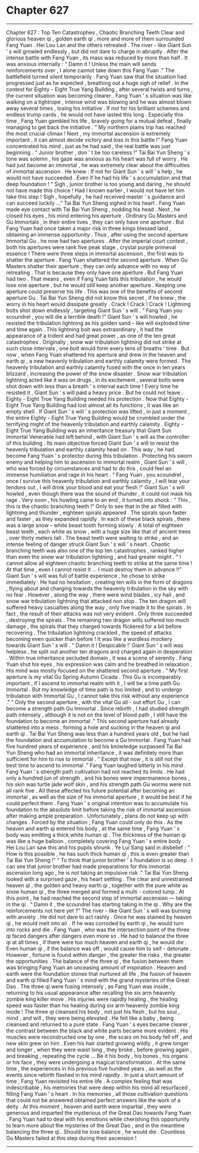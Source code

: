 
# Chapter 627


---

Chapter 627 : Top Ten Catastrophes , Chaotic Branching Teeth
Clear and glorious heaven qi , golden earth qi , more and more of them surrounded Fang Yuan .
Hei Lou Lan and the others retreated .
The river - like Giant Sun ’ s will growled endlessly , but did not dare to charge in abruptly .
After the intense battle with Fang Yuan , its mass was reduced by more than half .
It was anxious internally : “ Damn it ! Unless the main will sends reinforcements over , I alone cannot take down this Fang Yuan .”
The battlefield turned silent temporarily .
Fang Yuan saw that the situation had progressed just as he expected , breathing out a huge sigh of relief .
In the contest for Eighty - Eight True Yang Building , after several twists and turns , the current situation was becoming clearer .
Fang Yuan ’ s situation was like walking on a tightrope , intense wind was blowing and he was almost blown away several times , losing his initiative . If not for his brilliant schemes and endless trump cards , he would not have lasted this long .
Especially this time , Fang Yuan gambled his life , bravely going for a mutual defeat , finally managing to get back the initiative .
“ My northern plains trip has reached the most crucial climax ! Next , my immortal ascension is extremely important , it can almost decide victory and loss in this battle !” Fang Yuan concentrated his mind , just as he had said , the real battle was just beginning .
“ Junior brother , don ’ t be too careless !” Tai Bai Yun Sheng ’ s tone was solemn , his gaze was anxious as his heart was full of worry .
He had just become an immortal , he was extremely clear about the difficulties of immortal ascension . He knew : If not for Giant Sun ’ s will ’ s help , he would not have succeeded . Even if he had his life ’ s accumulation and that deep foundation !
“ Sigh , junior brother is too young and daring , he should not have made this choice ! Had I known earlier , I would not have let him take this step ! Sigh , hopefully , he had received master ’ s guidance and can succeed luckily …” Tai Bai Yun Sheng sighed in his heart .
Fang Yuan made eye contact with Tai Bai Yun Sheng , nodding his head .
Next , he closed his eyes , his mind entering his aperture .
Ordinary Gu Masters and Gu Immortals , in their entire lives , they can only have one aperture . But Fang Yuan had once taken a major risk in three kings blessed land , obtaining an immense opportunity . Thus , after using the second aperture Immortal Gu , he now had two apertures .
After the imperial court contest , both his apertures were rank five peak stage , crystal purple primeval essence !
There were three steps in immortal ascension , the first was to shatter the aperture .
Fang Yuan shattered the second aperture .
When Gu Masters shatter their aperture , they can only advance with no way of retreating . That is because they only have one aperture .
But Fang Yuan had two .
That means , even if Fang Yuan fails this tribulation , he would lose one aperture , but he would still keep another aperture .
Keeping one aperture could preserve his life .
This was one of the benefits of second aperture Gu .
Tai Bai Yun Sheng did not know this secret , if he knew , the worry in his heart would dissipate greatly .
Crack !
Crack !
Crack !
Lightning bolts shot down endlessly , targeting Giant Sun ’ s will .
“ Fang Yuan you scoundrel , you will die a terrible death !” Giant Sun ’ s will howled , he resisted the tribulation lightning as his golden sand - like will exploded time and time again .
This lightning bolt was extraordinary , it had the appearance of a trident and had great power , as one of the ten great catastrophes .
Originally , snow war tribulation lightning did not strike at such close intervals , one bolt would form every tens of breaths ’ time . But now , when Fang Yuan shattered his aperture and drew in the heaven and earth qi , a new heavenly tribulation and earthly calamity were formed .
The heavenly tribulation and earthly calamity fused with the once in ten years blizzard , increasing the power of the snow disaster .
Snow war tribulation lightning acted like it was on drugs , in its excitement , several bolts were shot down with less than a breath ’ s interval each time !
Every time he resisted it , Giant Sun ’ s will paid a heavy price .
But he could not leave .
Eighty - Eight True Yang Building needed his protection .
Now that Eighty - Eight True Yang Building had lost almost all its functions , it was like an empty shell . If Giant Sun ’ s will ’ s protection was lifted , in just a moment , the entire Eighty - Eight True Yang Building would be crumbled under the terrifying might of the heavenly tribulation and earthly calamity .
Eighty - Eight True Yang Building was an inheritance treasury that Giant Sun Immortal Venerable had left behind , with Giant Sun ’ s will as the controller of this building . Its main objective forced Giant Sun ’ s will to resist the heavenly tribulation and earthly calamity head on .
This way , he had become Fang Yuan ’ s protector during this tribulation .
Protecting his sworn enemy and helping him to ascension to immortal realm , Giant Sun ’ s will , who was forced by circumstances and had to do this , could feel an immense humiliation and rage in his heart .
“ Fang Yuan , you scoundrel , once I survive this heavenly tribulation and earthly calamity , I will tear your tendons out , I will drink your blood and eat your flesh !” Giant Sun ’ s will howled , even though there was the sound of thunder , it could not mask his rage .
Very soon , his howling came to an end , it turned into shock : “ This , this is the chaotic branching teeth !”
Only to see that in the air filled with lightning and thunder , eighteen spirals appeared .
The spirals spun faster and faster , as they expanded rapidly .
In each of these black spirals , there was a large snow - white beast tooth forming slowly .
A total of eighteen beast teeth , each white as snow , with a huge size like that of ancient trees , over thirty meters tall .
The beast teeth were waiting to strike , and an intense feeling of danger struck Giant Sun ’ s will ’ s heart .
Chaotic branching teeth was also one of the top ten catastrophes , ranked higher than even the snow war tribulation lightning , and had greater might .
“ I cannot allow all eighteen chaotic branching teeth to strike at the same time ! At that time , even I cannot resist it … I must destroy them in advance !!” Giant Sun ’ s will was full of battle experience , he chose to strike immediately .
He had no hesitation , creating ten wills in the form of dragons , flying about and charging towards the heavenly tribulation in the sky with no fear .
However , along the way , there were wind blades , icy hail , and snow war tribulation lightning that attacked non stop . The ten dragon will suffered heavy casualties along the way , only five made it to the spirals .
In fact , the result of their attacks was not very evident .
Only three succeeded , destroying the spirals . The remaining two dragon wills suffered too much damage , the spirals that they charged towards flickered for a bit before recovering .
The tribulation lightning crackled , the speed of attacks becoming even quicker than before ! It was like a wordless mockery towards Giant Sun ’ s will .
“ Damn it ! Despicable !’ Giant Sun ’ s will was helpless , he split out another ten dragons and charged again in desperation .
Within true inheritance secluded domain , it was a scene of serenity .
Fang Yuan shut his eyes , his expression was calm and he breathed in relaxation .
His mind was mostly focused on the shattered second aperture .
“ My first aperture is my vital Gu Spring Autumn Cicada . This Gu is incomparably important , if I ascend to immortal realm with it , I will be a time path Gu Immortal . But my knowledge of time path is too limited , and to undergo tribulation with Immortal Gu , I cannot take this risk without any experience .”
“ Only the second aperture , with the vital Gu all - out effort Gu , I can become a strength path Gu Immortal . Since rebirth , I had studied strength path intensely , although it is not on the level of blood path , I still have the foundation to become an immortal .”
This second aperture had already shattered into a mess , forming a hole and sucking in the heaven qi and earth qi .
Tai Bai Yun Sheng was less than a hundred years old , but he had the foundation and accumulation to become a Gu Immortal . Fang Yuan had five hundred years of experience , and his knowledge surpassed Tai Bai Yun Sheng who had an immortal inheritance , it was definitely more than sufficient for him to rise to immortal .
“ Except that now , it is still not the best time to ascend to immortal .” Fang Yuan laughed bitterly in his mind .
Fang Yuan ’ s strength path cultivation had not reached its limits . He had only a hundred jun of strength , and his bones were impermanence bones , his skin was turtle jade wolf skin , and his strength path Gu worms were not all rank five .
All these affected his future potential after becoming an immortal , as well as the size of his immortal aperture , it would be best if he could perfect them . Fang Yuan ’ s original intention was to accumulate his foundation to the absolute limit before taking the risk of immortal ascension after making ample preparation .
Unfortunately , plans do not keep up with changes .
Forced by the situation , Fang Yuan could only do this .
As the heaven and earth qi entered his body , at the same time , Fang Yuan ’ s body was emitting a thick white human qi .
The thickness of the human qi was like a huge balloon , completely covering Fang Yuan ’ s entire body .
Hei Lou Lan saw this and his pupils shrunk .
Ye Lui Sang said in disbelief : “ How is this possible , he has such thick human qi , this is even greater than Tai Bai Yun Sheng !”
“ To think that junior brother ’ s foundation is so deep . I can see that junior brother had made preparations for this immortal ascension long ago , he is not taking an impulsive risk .” Tai Bai Yun Sheng looked with a surprised gaze , his heart settling .
The clear and unrestrained heaven qi , the golden and heavy earth qi , together with the pure white as snow human qi , the three merged and formed a multi - colored lump .
At this point , he had reached the second step of immortal ascension — taking in the qi .
“ Damn it , the scoundrel has starting taking in the qi . Why are the reinforcements not here yet ?” The river - like Giant Sun ’ s will was burning with anxiety .
He did not dare to act rashly .
Once he was stained by heaven qi , he would melt into air . If he was corroded by earth qi , he would turn into rocks and die .
Fang Yuan , who was the intersection point of the three qi faced dangers after dangers even more so .
He had to balance the three qi at all times , if there were too much heaven and earth qi , he would die . Even human qi , if the balance was off , would cause him to self - detonate .
However , fortune is found within danger , the greater the risks , the greater the opportunities .
The balance of the three qi , the fusion between them was bringing Fang Yuan an unceasing amount of inspiration .
Heaven and earth were the foundation stones that nurtured all life , the fusion of heaven and earth qi filled Fang Yuan ’ s mind with the grand mysteries of the Great Dao .
The three qi were fusing intensely , as Fang Yuan was inside , returning to his usual appearance after recalling the six arm heavenly zombie king killer move .
His injuries were rapidly healing , the healing speed was faster than his healing during six arm heavenly zombie king mode !
The three qi cleansed his body , not just his flesh , but his soul , mind , and will , they were being elevated .
He felt like a baby , being cleansed and returned to a pure state . Fang Yuan ’ s eyes became clearer , the contrast between the black and white parts became more evident . His muscles were reconstructed one by one , the scars on his body fell off , and new skin grew on him . Even his hair started growing wildly , it grew longer and longer , when they were waist long , they broke , before growing again , and breaking , repeating the cycle …
Be it his body , his bones , his organs or his face , they were undergoing a magical transformation .
At the same time , the experiences in his previous five hundred years , as well as the events since rebirth flashed in his mind rapidly .
In just a short amount of time , Fang Yuan revisited his entire life .
A complex feeling that was indescribable , his memories that were deep within his mind all resurfaced , filling Fang Yuan ’ s heart .
In his memories , all those cultivation questions that could not be answered obtained perfect answers like the work of a deity .
At this moment , heaven and earth were impartial , they were generous and imparted the mysterious of the Great Dao towards Fang Yuan .
Fang Yuan had to deal with his emotions while cherishing this opportunity to learn more about the mysteries of the Great Dao , and in the meantime balancing the three qi . Should he lose balance , he would die .
Countless Gu Masters failed at this step during their ascension !

---

